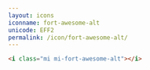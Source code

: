 ```yaml
---
layout: icons
iconname: fort-awesome-alt
unicode: EFF2
permalink: /icon/fort-awesome-alt/
---
```


``` html
<i class="mi mi-fort-awesome-alt"></i>
```

